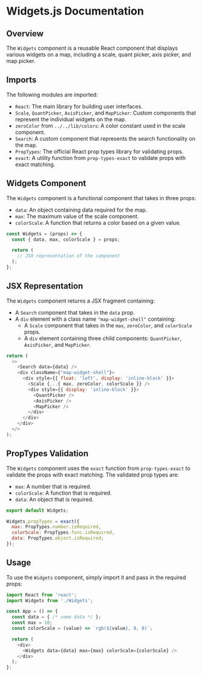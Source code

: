 **Widgets.js Documentation**
=====================================

**Overview**
------------

The `Widgets` component is a reusable React component that displays various widgets on a map, including a scale, quant picker, axis picker, and map picker.

**Imports**
------------

The following modules are imported:

* `React`: The main library for building user interfaces.
* `Scale`, `QuantPicker`, `AxisPicker`, and `MapPicker`: Custom components that represent the individual widgets on the map.
* `zeroColor` from `../../lib/colors`: A color constant used in the scale component.
* `Search`: A custom component that represents the search functionality on the map.
* `PropTypes`: The official React prop types library for validating props.
* `exact`: A utility function from `prop-types-exact` to validate props with exact matching.

**Widgets Component**
---------------------

The `Widgets` component is a functional component that takes in three props:

* `data`: An object containing data required for the map.
* `max`: The maximum value of the scale component.
* `colorScale`: A function that returns a color based on a given value.

```javascript
const Widgets = (props) => {
  const { data, max, colorScale } = props;

  return (
    // JSX representation of the component
  );
};
```

**JSX Representation**
--------------------

The `Widgets` component returns a JSX fragment containing:

* A `Search` component that takes in the `data` prop.
* A `div` element with a class name `"map-widget-shell"` containing:
	+ A `Scale` component that takes in the `max`, `zeroColor`, and `colorScale` props.
	+ A `div` element containing three child components: `QuantPicker`, `AxisPicker`, and `MapPicker`.

```javascript
return (
  <>
    <Search data={data} />
    <div className={"map-widget-shell"}>
      <div style={{ float: 'left', display: 'inline-block' }}>
        <Scale {...{ max, zeroColor, colorScale }} />
        <div style={{ display: 'inline-block' }}>
          <QuantPicker />
          <AxisPicker />
          <MapPicker />
        </div>
      </div>
    </div>
  </>
);
```

**PropTypes Validation**
-------------------------

The `Widgets` component uses the `exact` function from `prop-types-exact` to validate the props with exact matching. The validated prop types are:

* `max`: A number that is required.
* `colorScale`: A function that is required.
* `data`: An object that is required.

```javascript
export default Widgets;

Widgets.propTypes = exact({
  max: PropTypes.number.isRequired,
  colorScale: PropTypes.func.isRequired,
  data: PropTypes.object.isRequired;
});
```

**Usage**
---------

To use the `Widgets` component, simply import it and pass in the required props:

```javascript
import React from 'react';
import Widgets from './Widgets';

const App = () => {
  const data = { /* some data */ };
  const max = 10;
  const colorScale = (value) => `rgb(${value}, 0, 0)`;

  return (
    <div>
      <Widgets data={data} max={max} colorScale={colorScale} />
    </div>
  );
};
```